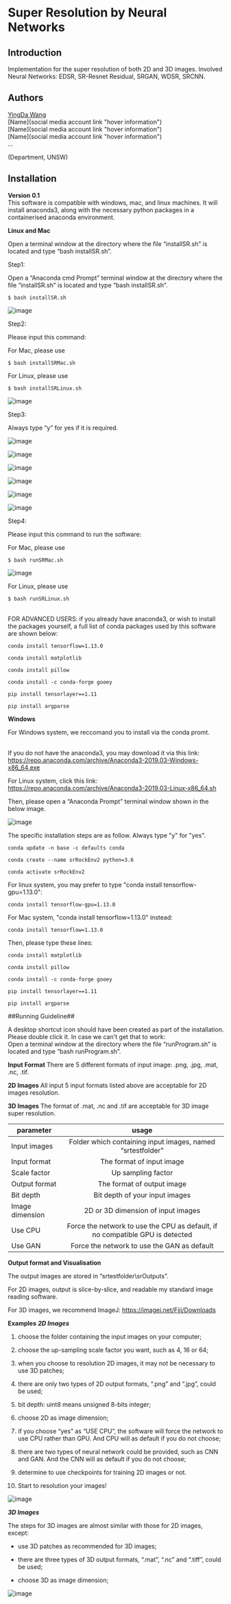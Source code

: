 # Super Resolution by Neural Networks
## Introduction
Implementation for the super resolution of both 2D and 3D images. Involved Neural Networks: EDSR, SR-Resnet Residual, SRGAN, WDSR, SRCNN.

## Authors
[YingDa Wang](https://github.com/yingDaWang-UNSW "GitHub Account")<br>
[Name](social media account link "hover information")<br>
[Name](social media account link "hover information")<br>
[Name](social media account link "hover information")<br>
...

(Department, UNSW)

## Installation
**Version 0.1**<br>
This software is compatible with windows, mac, and linux  machines. It will install anaconda3, along with the necessary python packages in a containerised anaconda environment. <br>

**Linux and Mac**

Open a terminal window at the directory where the file “installSR.sh” is located and type “bash installSR.sh”. 



Step1: 

Open a “Anaconda cmd Prompt” terminal window at the directory where the file “installSR.sh” is located and  type “bash installSR.sh”. 
```
$ bash installSR.sh
```

![image](https://github.com/LiLeaf/SRInstall_images/blob/master/step1.png)


Step2: 

Please input this command: 

For Mac, please use

```
$ bash installSRMac.sh
```

For Linux, please use

```
$ bash installSRLinux.sh
```

![image](https://github.com/LiLeaf/SRInstall_images/blob/master/step2.png)

Step3: 

Always type “y” for yes if it is required. 

![image](https://github.com/LiLeaf/SRInstall_images/blob/master/step3.png)

![image](https://github.com/LiLeaf/SRInstall_images/blob/master/step4.png)

![image](https://github.com/LiLeaf/SRInstall_images/blob/master/step5.png)

![image](https://github.com/LiLeaf/SRInstall_images/blob/master/step6.png)

![image](https://github.com/LiLeaf/SRInstall_images/blob/master/step7.png)

![image](https://github.com/LiLeaf/SRInstall_images/blob/master/step8.png)

Step4: 

Please input this command to run the software: 

For Mac, please use
```
$ bash runSRMac.sh
```

![image](https://github.com/LiLeaf/SRInstall_images/blob/master/step9.png)

For Linux, please use
```
$ bash runSRLinux.sh
```

<br>FOR ADVANCED USERS: if you already have anaconda3, or wish to install the packages yourself, a full list of conda packages used by this software are shown below:<br>

```
conda install tensorflow=1.13.0 

conda install matplotlib 

conda install pillow 

conda install -c conda-forge gooey  

pip install tensorlayer==1.11 

pip install argparse 
```

**Windows**

For Windows system, we reccomand you to install via the conda promt.

<br> If you do not have the anaconda3, you may download it via this link:<br>
https://repo.anaconda.com/archive/Anaconda3-2019.03-Windows-x86_64.exe

For Linux system, click this link:
https://repo.anaconda.com/archive/Anaconda3-2019.03-Linux-x86_64.sh

Then, please open a “Anaconda Prompt” terminal window shown in the below image.  

![image](https://github.com/LiLeaf/SRInstall_images/blob/master/step11.png)

The specific installation steps are as follow. Always type "y" for "yes".
```
conda update -n base -c defaults conda

conda create --name srRockEnv2 python=3.6

conda activate srRockEnv2
```

For linux system, you may prefer to type "conda install tensorflow-gpu=1.13.0":
```
conda install tensorflow-gpu=1.13.0
```

For Mac system, "conda install tensorflow=1.13.0" instead:
```
conda install tensorflow=1.13.0
```

Then, please type these lines:
```
conda install matplotlib

conda install pillow

conda install -c conda-forge gooey

pip install tensorlayer==1.11

pip install argparse
```

##Running Guideline##

A desktop shortcut icon should have been created as part of the installation. Please double click it. In case we can't get that to work:<br>
Open a terminal window at the directory where the file “runProgram.sh” is located and type “bash runProgram.sh”.

**Input Format**
There are 5 different formats of input image: .png, .jpg, .mat, .nc, .tif.

**2D Images**
All input 5 input formats listed above are acceptable for 2D images resolution.

**3D Images**
The format of .mat, .nc and .tif are acceptable for 3D image super resolution.

|parameter|usage|
|----------| :-------: |
|Input images|Folder which containing input images, named “srtestfolder”|
|Input format|The format of input image|
|Scale factor|Up sampling factor|
|Output format|The format of output image|
|Bit depth|Bit depth of your input images|
|Image dimension|2D or 3D dimension of input images|
|Use CPU|Force the network to use the CPU as default, if no compatible GPU is detected|
|Use GAN|Force the network to use the GAN as default|

**Output format and Visualisation**

The output images are stored in “srtestfolder\srOutputs”.

For 2D images, output is slice-by-slice, and readable my standard image reading software.

For 3D images, we recommend ImageJ: https://imagej.net/Fiji/Downloads

**Examples**
***2D Images***

1. choose the folder containing the input images on your computer;

2. choose the up-sampling scale factor you want, such as 4, 16 or 64;

3. when you choose to resolution 2D images, it may not be necessary to use 3D patches;

4. there are only two types of 2D output formats, “.png” and “.jpg”, could be used;

5. bit depth: uint8 means unsigned 8-bits integer;

6. choose 2D as image dimension;

7. if you choose “yes” as “USE CPU”, the software will force the network to use CPU rather than GPU. And CPU will as default if you do not choose;

8. there are two types of neural network could be provided, such as CNN and GAN. And the CNN will as default if you do not choose;

9. determine to use checkpoints for training 2D images or not.

10. Start to resolution your images!

![image](https://github.com/LiLeaf/SRInstall_images/blob/master/step2d.png)

***3D Images***

The steps for 3D images are almost similar with those for 2D images, except:

-	use 3D patches as recommended for 3D images;

-	there are three types of 3D output formats, “.mat”, “.nc” and “.tiff”, could be used;

-	choose 3D as image dimension;

![image](https://github.com/LiLeaf/SRInstall_images/blob/master/step3d.png)
